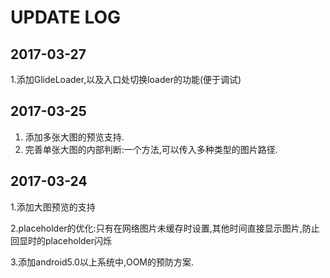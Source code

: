 # UPDATE LOG

## 2017-03-27

1.添加GlideLoader,以及入口处切换loader的功能(便于调试)



## 2017-03-25

1. 添加多张大图的预览支持.
2. 完善单张大图的内部判断:一个方法,可以传入多种类型的图片路径.


## 2017-03-24

1.添加大图预览的支持

2.placeholder的优化:只有在网络图片未缓存时设置,其他时间直接显示图片,防止回显时的placeholder闪烁

3.添加android5.0以上系统中,OOM的预防方案.

